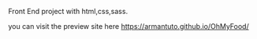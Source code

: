 Front End project with html,css,sass.

you can visit the preview site here https://armantuto.github.io/OhMyFood/
